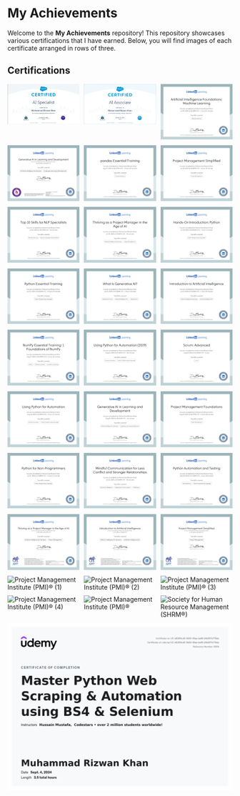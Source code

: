 # My Achievements

Welcome to the **My Achievements** repository! This repository showcases various certifications that I have earned. Below, you will find images of each certificate arranged in rows of three.

## Certifications

<div style="display: flex; flex-wrap: wrap; gap: 10px;">
    <div style="flex: 1 1 calc(33.333% - 10px); box-sizing: border-box;">
        <img src="certification/AI _SPECIALIST.jfif" alt="Certificate of Completion - AI Specialist" style="width: 100%; height: auto;">
    </div>
    <div style="flex: 1 1 calc(33.333% - 10px); box-sizing: border-box;">
        <img src="certification/Cert5003645_AIAssociate_20241010-1.png" alt="Certificate of Completion - AI Enginner Associate" style="width: 100%; height: auto;">
    </div>
    <div style="flex: 1 1 calc(33.333% - 10px); box-sizing: border-box;">
        <img src="certification/CertificateOfCompletion_Artificial Intelligence Foundations Machine Learning.png" alt="Certificate of Completion - Artificial Intelligence Foundations Machine Learning" style="width: 100%; height: auto;">
    </div>
    <div style="flex: 1 1 calc(33.333% - 10px); box-sizing: border-box;">
        <img src="certification/HR Certification Institute® (HRCI®).png" alt="HR Certification Institute® (HRCI®)" style="width: 100%; height: auto;">
    </div>
    <div style="flex: 1 1 calc(33.333% - 10px); box-sizing: border-box;">
        <img src="certification/LinkedIn Learning Certificate (1).png" alt="LinkedIn Learning Certificate (1)" style="width: 100%; height: auto;">
    </div>
    <div style="flex: 1 1 calc(33.333% - 10px); box-sizing: border-box;">
        <img src="certification/LinkedIn Learning Certificate (10).png" alt="LinkedIn Learning Certificate (10)" style="width: 100%; height: auto;">
    </div>
    <div style="flex: 1 1 calc(33.333% - 10px); box-sizing: border-box;">
        <img src="certification/LinkedIn Learning Certificate (11).png" alt="LinkedIn Learning Certificate (11)" style="width: 100%; height: auto;">
    </div>
    <div style="flex: 1 1 calc(33.333% - 10px); box-sizing: border-box;">
        <img src="certification/LinkedIn Learning Certificate (12).png" alt="LinkedIn Learning Certificate (12)" style="width: 100%; height: auto;">
    </div>
    <div style="flex: 1 1 calc(33.333% - 10px); box-sizing: border-box;">
        <img src="certification/LinkedIn Learning Certificate (13).png" alt="LinkedIn Learning Certificate (13)" style="width: 100%; height: auto;">
    </div>
    <div style="flex: 1 1 calc(33.333% - 10px); box-sizing: border-box;">
        <img src="certification/LinkedIn Learning Certificate (14).png" alt="LinkedIn Learning Certificate (14)" style="width: 100%; height: auto;">
    </div>
    <div style="flex: 1 1 calc(33.333% - 10px); box-sizing: border-box;">
        <img src="certification/LinkedIn Learning Certificate (15).png" alt="LinkedIn Learning Certificate (15)" style="width: 100%; height: auto;">
    </div>
    <div style="flex: 1 1 calc(33.333% - 10px); box-sizing: border-box;">
        <img src="certification/LinkedIn Learning Certificate (16).png" alt="LinkedIn Learning Certificate (16)" style="width: 100%; height: auto;">
    </div>
    <div style="flex: 1 1 calc(33.333% - 10px); box-sizing: border-box;">
        <img src="certification/LinkedIn Learning Certificate (2).png" alt="LinkedIn Learning Certificate (2)" style="width: 100%; height: auto;">
    </div>
    <div style="flex: 1 1 calc(33.333% - 10px); box-sizing: border-box;">
        <img src="certification/LinkedIn Learning Certificate (3).png" alt="LinkedIn Learning Certificate (3)" style="width: 100%; height: auto;">
    </div>
    <div style="flex: 1 1 calc(33.333% - 10px); box-sizing: border-box;">
        <img src="certification/LinkedIn Learning Certificate (4).png" alt="LinkedIn Learning Certificate (4)" style="width: 100%; height: auto;">
    </div>
    <div style="flex: 1 1 calc(33.333% - 10px); box-sizing: border-box;">
        <img src="certification/LinkedIn Learning Certificate (5).png" alt="LinkedIn Learning Certificate (5)" style="width: 100%; height: auto;">
    </div>
    <div style="flex: 1 1 calc(33.333% - 10px); box-sizing: border-box;">
        <img src="certification/LinkedIn Learning Certificate (6).png" alt="LinkedIn Learning Certificate (6)" style="width: 100%; height: auto;">
    </div>
    <div style="flex: 1 1 calc(33.333% - 10px); box-sizing: border-box;">
        <img src="certification/LinkedIn Learning Certificate (7).png" alt="LinkedIn Learning Certificate (7)" style="width: 100%; height: auto;">
    </div>
    <div style="flex: 1 1 calc(33.333% - 10px); box-sizing: border-box;">
        <img src="certification/LinkedIn Learning Certificate (8).png" alt="LinkedIn Learning Certificate (8)" style="width: 100%; height: auto;">
    </div>
    <div style="flex: 1 1 calc(33.333% - 10px); box-sizing: border-box;">
        <img src="certification/LinkedIn Learning Certificate (9).png" alt="LinkedIn Learning Certificate (9)" style="width: 100%; height: auto;">
    </div>
    <div style="flex: 1 1 calc(33.333% - 10px); box-sizing: border-box;">
        <img src="certification/LinkedIn Learning Certificate.png" alt="LinkedIn Learning Certificate" style="width: 100%; height: auto;">
    </div>
    <div style="flex: 1 1 calc(33.333% - 10px); box-sizing: border-box;">
        <img src="certification/National Association of State Boards of Accountancy (NASBA) (1).png" alt="National Association of State Boards of Accountancy (NASBA) (1)" style="width: 100%; height: auto;">
    </div>
    <div style="flex: 1 1 calc(33.333% - 10px); box-sizing: border-box;">
        <img src="certification/National Association of State Boards of Accountancy (NASBA) (2).png" alt="National Association of State Boards of Accountancy (NASBA) (2)" style="width: 100%; height: auto;">
    </div>
    <div style="flex: 1 1 calc(33.333% - 10px); box-sizing: border-box;">
        <img src="certification/National Association of State Boards of Accountancy (NASBA).png" alt="National Association of State Boards of Accountancy (NASBA)" style="width: 100%; height: auto;">
    </div>
    <div style="flex: 1 1 calc(33.333% - 10px); box-sizing: border-box;">
        <img src="certification/Project Management Institute (PMI)® (1).png" alt="Project Management Institute (PMI)® (1)" style="width: 100%; height: auto;">
    </div>
    <div style="flex: 1 1 calc(33.333% - 10px); box-sizing: border-box;">
        <img src="certification/Project Management Institute (PMI)® (2).png" alt="Project Management Institute (PMI)® (2)" style="width: 100%; height: auto;">
    </div>
    <div style="flex: 1 1 calc(33.333% - 10px); box-sizing: border-box;">
        <img src="certification/Project Management Institute (PMI)® (3).png" alt="Project Management Institute (PMI)® (3)" style="width: 100%; height: auto;">
    </div>
    <div style="flex: 1 1 calc(33.333% - 10px); box-sizing: border-box;">
        <img src="certification/Project Management Institute (PMI)® (4).png" alt="Project Management Institute (PMI)® (4)" style="width: 100%; height: auto;">
    </div>
    <div style="flex: 1 1 calc(33.333% - 10px); box-sizing: border-box;">
        <img src="certification/Project Management Institute (PMI)®.png" alt="Project Management Institute (PMI)®" style="width: 100%; height: auto;">
    </div>
    <div style="flex: 1 1 calc(33.333% - 10px); box-sizing: border-box;">
        <img src="certification/Society for Human Resource Management (SHRM®).png" alt="Society for Human Resource Management (SHRM®)" style="width: 100%; height: auto;">
    </div>
    <div style="flex: 1 1 calc(33.333% - 10px); box-sizing: border-box;">
        <img src="certification/UC-b6269cd6-5b53-45aa-ba46-24b807e715de.png" alt="UC Certificate" style="width: 100%; height: auto;">
    </div>
</div>
